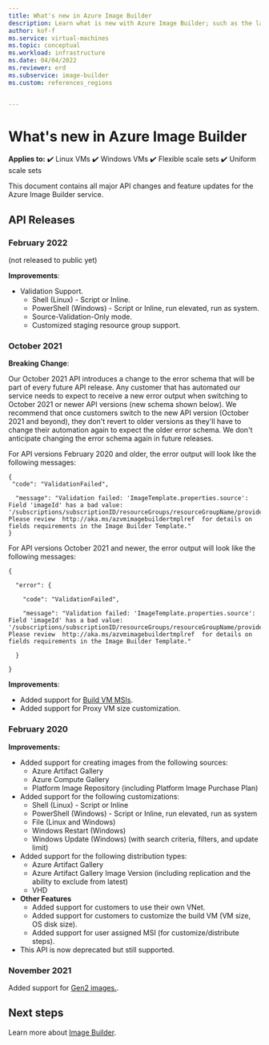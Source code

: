 ```yaml
---
title: What's new in Azure Image Builder 
description: Learn what is new with Azure Image Builder; such as the latest release notes, known issues, bug fixes, deprecated functionality, and upcoming changes.
author: kof-f
ms.service: virtual-machines
ms.topic: conceptual
ms.workload: infrastructure
ms.date: 04/04/2022
ms.reviewer: erd
ms.subservice: image-builder
ms.custom: references_regions


---
```


# What's new in Azure Image Builder

**Applies to:** :heavy_check_mark: Linux VMs :heavy_check_mark: Windows VMs :heavy_check_mark: Flexible scale sets :heavy_check_mark: Uniform scale sets

This document contains all major API changes and feature updates for the Azure Image Builder service.

## API Releases



### February 2022

(not released to public yet) 

**Improvements**: 

- Validation Support.
    - Shell (Linux) - Script or Inline.
    - PowerShell (Windows) - Script or Inline, run elevated, run as system.
    - Source-Validation-Only mode.
    - Customized staging resource group support.


### October 2021

**Breaking Change**:
 
Our October 2021 API introduces a change to the error schema that will be part of every future API release. Any customer that has automated our service needs to expect to receive a new error output when switching to October 2021 or newer API versions (new schema shown below). We recommend that once customers switch to the new API version (October 2021 and beyond), they don't revert to older versions as they'll have to change their automation again to expect the older error schema. We don't anticipate changing the error schema again in future releases.

For API versions February 2020 and older, the error output will look like the following messages:

```
{ 
 "code": "ValidationFailed", 

  "message": "Validation failed: 'ImageTemplate.properties.source': Field 'imageId' has a bad value: '/subscriptions/subscriptionID/resourceGroups/resourceGroupName/providers/Microsoft.Compute//images//imageName'. Please review  http://aka.ms/azvmimagebuildertmplref  for details on fields requirements in the Image Builder Template." 
} 
```


For API versions October 2021 and newer, the error output will look like the following messages:

```
{ 

  "error": { 

    "code": "ValidationFailed", 

    "message": "Validation failed: 'ImageTemplate.properties.source': Field 'imageId' has a bad value: '/subscriptions/subscriptionID/resourceGroups/resourceGroupName/providers/Microsoft.Compute//images//imageName'. Please review  http://aka.ms/azvmimagebuildertmplref  for details on fields requirements in the Image Builder Template." 

  } 

} 
```

**Improvements**:

- Added support for [Build VM MSIs](linux/image-builder-json.md#user-assigned-identity-for-the-image-builder-build-vm).
- Added support for Proxy VM size customization.

### February 2020



**Improvements:**

- Added support for creating images from the following sources:
    - Azure Artifact Gallery
    - Azure Compute Gallery
    - Platform Image Repository (including Platform Image Purchase Plan)
- Added support for the following customizations:
    - Shell (Linux) - Script or Inline
    - PowerShell (Windows) - Script or Inline, run elevated, run as system
    - File (Linux and Windows)
    - Windows Restart (Windows)
    - Windows Update (Windows) (with search criteria, filters, and update limit)
- Added support for the following distribution types:
    - Azure Artifact Gallery
    - Azure Artifact Gallery Image Version (including replication and the ability to exclude from latest)
    - VHD
- **Other Features**
    - Added support for customers to use their own VNet.
    - Added support for customers to customize the build VM (VM size, OS disk size).
    - Added support for user assigned MSI (for customize/distribute steps).
- This API is now deprecated but still supported.



### November 2021

Added support for [Gen2 images.](image-builder-overview.md#hyper-v-generation).


## Next steps
Learn more about [Image Builder](image-builder-overview.md).